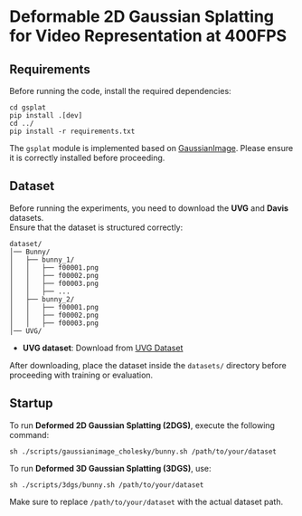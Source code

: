 # **Deformable 2D Gaussian Splatting for Video Representation at 400FPS**

## **Requirements**
Before running the code, install the required dependencies:

```
cd gsplat
pip install .[dev]
cd ../
pip install -r requirements.txt
```

The `gsplat` module is implemented based on [GaussianImage](https://github.com/Xinjie-Q/GaussianImage). Please ensure it is correctly installed before proceeding.

## **Dataset**
Before running the experiments, you need to download the **UVG** and **Davis** datasets.  
Ensure that the dataset is structured correctly:

```
dataset/
│── Bunny/
│   ├── bunny_1/
│   │   ├── f00001.png
│   │   ├── f00002.png
│   │   ├── f00003.png
│   │   ├── ...
│   ├── bunny_2/
│   │   ├── f00001.png
│   │   ├── f00002.png
│   │   ├── f00003.png
│── UVG/
```

- **UVG dataset**: Download from [UVG Dataset](https://ultravideo.fi/dataset.html)

After downloading, place the dataset inside the `datasets/` directory before proceeding with training or evaluation.

## **Startup**
To run **Deformed 2D Gaussian Splatting (2DGS)**, execute the following command:

```
sh ./scripts/gaussianimage_cholesky/bunny.sh /path/to/your/dataset
```

To run **Deformed 3D Gaussian Splatting (3DGS)**, use:

```
sh ./scripts/3dgs/bunny.sh /path/to/your/dataset
```

Make sure to replace `/path/to/your/dataset` with the actual dataset path.




